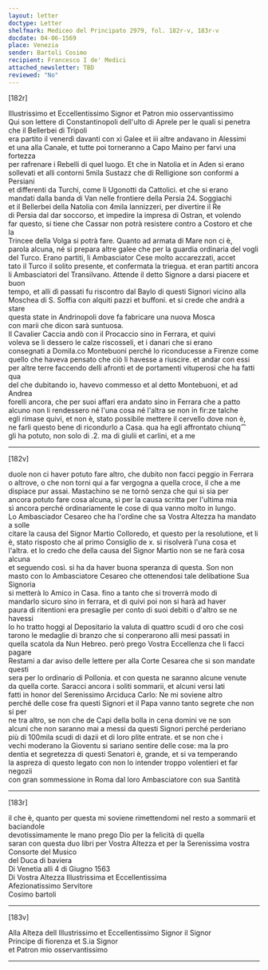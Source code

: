 ```yaml
---
layout: letter
doctype: Letter
shelfmark: Mediceo del Principato 2979, fol. 182r-v, 183r-v
docdate: 04-06-1569
place: Venezia
sender: Bartoli Cosimo
recipient: Francesco I de' Medici
attached_newsletter: TBD
reviewed: "No"
---
```


[182r]  
  
  
Illustrissimo et Eccellentissimo Signor et Patron mio osservantissimo  
Qui son lettere di Constantinopoli dell'ulto di Aprele per le quali si penetra che il Bellerbei di Tripoli  
era partito il venerdì davanti con xi Galee et iii altre andavano in Alessimi  
et una alla Canale, et tutte poi torneranno a Capo Maino per farvi una fortezza  
per rafrenare i Rebelli di quel luogo. Et che in Natolia et in Aden si erano  
sollevati et alli contorni 5mila Sustazz che di Relligione son conformi a Persiani  
et differenti da Turchi, come li Ugonotti da Cattolici. et che si erano  
mandati dalla banda di Van nelle frontiere della Persia 24. Soggiachi  
et il Bellerbei della Natolia con 4mila Iannizzeri, per divertire il Re  
di Persia dal dar soccorso, et impedire la impresa di Ostran, et volendo  
far questo, si tiene che Cassar non potrà resistere contro a Costoro et che la  
Trincee della Volga si potrà fare. Quanto ad armata di Mare non ci è,  
parola alcuna, né si prepara altre galee che per la guardia ordinaria del vogli  
del Turco. Erano partiti, li Ambasciator Cese molto accarezzati, accet  
tato il Turco il solito presente, et confermata la triegua. et eran partiti ancora  
li Ambasciatori del Transilvano. Attende il detto Signore a darsi piacere et buon  
tempo, et alli dì passati fu riscontro dal Baylo di questi Signori vicino alla  
Moschea di S. Soffia con alquiti pazzi et buffoni. et si crede che andrà a stare  
questa state in Andrinopoli dove fa fabricare una nuova Mosca  
con marii che dicon sarà suntuosa.  
Il Cavalier Caccia andò con il Procaccio sino in Ferrara, et quivi  
voleva se li dessero le calze riscosseli, et i danari che si erano  
consegnati a Domila.co Montebuoni perché lo riconducesse a Firenze come  
quello che haveva pensato che ciò li havesse a riuscire. et andar con essi  
per altre terre faccendo delli afronti et de portamenti vituperosi che ha fatti qua  
del che dubitando io, havevo commesso et al detto Montebuoni, et ad Andrea  
forelli ancora, che per suoi affari era andato sino in Ferrara che a patto  
alcuno non li rendessero né l'una cosa né l'altra se non in fir:ze talche  
egli rimase quivi, et non è, stato possibile mettere il cervello dove non è,  
ne farli questo bene di ricondurlo a Casa. qua ha egli affrontato chiunq⁀  
gli ha potuto, non solo di .2. ma di giulii et carlini, et a me  
  
---  

[182v]  
  
  
duole non ci haver potuto fare altro, che dubito non facci peggio in Ferrara  
o altrove, o che non torni qui a far vergogna a quella croce, il che a me  
dispiace pur assai. Mastachino se ne tornò senza che qui si sia per  
ancora potuto fare cosa alcuna, sì per la causa scritta per l'ultima mia  
sì ancora perché ordinariamente le cose di qua vanno molto in lungo.  
Lo Ambasciador Cesareo che ha l'ordine che sa Vostra Altezza ha mandato a solle  
citare la causa del Signor Martio Colloredo, et questo per la resolutione, et li  
è, stato risposto che al primo Consiglio de x. si risolverà l'una cosa et  
l'altra. et lo credo che della causa del Signor Martio non se ne farà cosa alcuna  
et seguendo così. si ha da haver buona speranza di questa. Son non  
masto con lo Ambasciatore Cesareo che ottenendosi tale delibatione Sua Signoria  
si metterà lo Amico in Casa. fino a tanto che si troverrà modo di  
mandarlo sicuro sino in ferrara, et di quivi poi non si harà ad haver  
paura di ritentioni era presaglie per conto di suoi debiti o d'altro se ne havessi  
Io ho tratto hoggi al Depositario la valuta di quattro scudi d oro che così  
tarono le medaglie di branzo che si conperarono alli mesi passati in  
quella scatola da Nun Hebreo. però prego Vostra Eccellenza che li facci pagare  
Restami a dar aviso delle lettere per alla Corte Cesarea che si son mandate questi  
sera per lo ordinario di Pollonia. et con questa ne saranno alcune venute  
da quella corte. Saracci ancora i soliti sommarii, et alcuni versi lati  
fatti in honor del Serenissimo Arciduca Carlo: Ne mi soviene altro  
perché delle cose fra questi Signori et il Papa vanno tanto segrete che non si per  
ne tra altro, se non che de Capi della bolla in cena domini ve ne son  
alcuni che non saranno mai a messi da questi Signori perché perderiano  
più di 100mila scudi di dazii et di loro plite entrate. et se non che i  
vechi moderano la Gioventu si sariano sentire delle cose: ma la pro  
dentia et segretezza di questi Senatori è, grande, et si va temperando  
la aspreza di questo legato con non lo intender troppo volentieri et far negozii  
con gran sommessione in Roma dal loro Ambasciatore con sua Santità  
  
---  

[183r]  
  
  
il che è, quanto per questa mi soviene rimettendomi nel resto a sommarii et baciandole  
devotissimamente le mano prego Dio per la felicità di quella  
saran con questa duo libri per Vostra Altezza et per la Serenissima vostra Consorte del Musico  
del Duca di baviera  
Di Venetia alli 4 di Giugno 1563  
Di Vostra Altezza Illustrissima et Eccellentissima  
Afezionatissimo Servitore  
Cosimo bartoli  
  
---  

[183v]  
  
  
Alla Alteza dell Illustrissimo et Eccellentissimo Signor il Signor  
Principe di fiorenza et S.ia Signor  
et Patron mio osservantissimo  
  
---  

